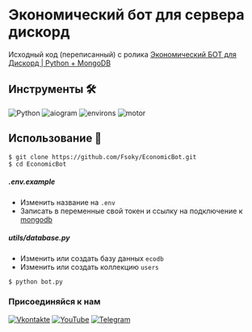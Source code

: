 # Экономический бот для сервера дискорд
Исходный код (переписанный) с ролика [Экономический БОТ для Дискорд | Python + MongoDB](https://www.youtube.com/watch?v=v-NSPq1NyFI)

## Инструменты 🛠
![Python](https://img.shields.io/badge/Python-3.8-blue?style=for-the-badge&logo=python)
![aiogram](https://img.shields.io/badge/disnake-black?style=for-the-badge&logo=discord)
![environs](https://img.shields.io/badge/environs-red?style=for-the-badge)
![motor](https://img.shields.io/badge/motor_pymongo-gray?style=for-the-badge&logo=mongodb)

## Использование 🎈
```
$ git clone https://github.com/Fsoky/EconomicBot.git
$ cd EconomicBot
```

##### .env.example
- Изменить название на `.env`
- Записать в переменные свой токен и ссылку на подключение к [mongodb](https://www.mongodb.com/)

##### utils/database.py
- Изменить или создать базу данных `ecodb`
- Изменить или создать коллекцию `users`

```
$ python bot.py
```

### Присоединяйся к нам
[![Vkontakte](https://img.shields.io/badge/Vkontakte-black?style=for-the-badge&logo=VK)](https://vk.com/fsoky)
[![YouTube](https://img.shields.io/badge/YouTube-red?style=for-the-badge&logo=YouTube)](https://youtube.com/c/Фсоки)
[![Telegram](https://img.shields.io/badge/Telegram-blue?style=for-the-badge&logo=Telegram)](https://t.me/fsokycommunity)
